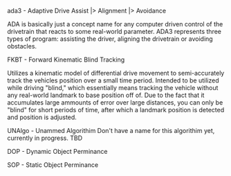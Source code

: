 ada3 - Adaptive Drive   Assist
                    |>  Alignment
                    |>  Avoidance  

ADA is basically just a concept name for any computer driven
control of the drivetrain that reacts to some real-world parameter.
ADA3 represents three types of program: assisting the driver,
aligning the drivetrain or avoiding obstacles.

FKBT - Forward Kinematic Blind Tracking

Utilizes a kinematic model of differential drive movement to
semi-accurately track the vehicles position over a small time 
period. Intended to be utilized while driving "blind," which
essentially means tracking the vehicle without any real-world
landmark to base position off of. Due to the fact that it
accumulates large ammounts of error over large distances, you
can only be "blind" for short periods of time, after which
a landmark position is detected and position is adjusted.

UNAlgo - Unammed Algorithim
Don't have a name for this algorithim yet, currently in
progress. TBD

DOP - Dynamic Object Perminance

SOP - Static Object Perminance
